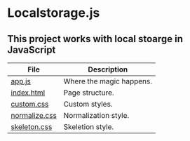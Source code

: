 # Localstorage.js

This project works with local stoarge in JavaScript
---
| File | Description |
| --- | --- |
| [app.js]() | Where the magic happens. |
| [index.html]() | Page structure. |
| [custom.css]()| Custom styles. |
| [normalize.css]() | Normalization style. |
| [skeleton.css]() | Skeletion style.|
